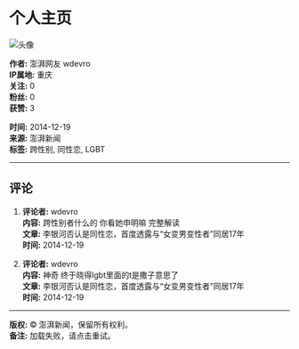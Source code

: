 个人主页
=======

![头像](https://file.thepaper.cn/clt/img/defHeadNew.png)

**作者:** 澎湃网友 wdevro  
**IP属地:** 重庆  
**关注:** 0  
**粉丝:** 0  
**获赞:** 3  

**时间:** 2014-12-19  
**来源:** 澎湃新闻  
**标签:** 跨性别, 同性恋, LGBT  

---

## 评论

1. **评论者:** wdevro  
   **内容:** 跨性别者什么的 你看她申明嘛 完整解读  
   **文章:** 李银河否认是同性恋，首度透露与“女变男变性者”同居17年  
   **时间:** 2014-12-19  
   
2. **评论者:** wdevro  
   **内容:** 神奇 终于晓得lgbt里面的t是撒子意思了  
   **文章:** 李银河否认是同性恋，首度透露与“女变男变性者”同居17年  
   **时间:** 2014-12-19  

---

**版权:** © 澎湃新闻，保留所有权利。  
**备注:** 加载失败，请点击重试。